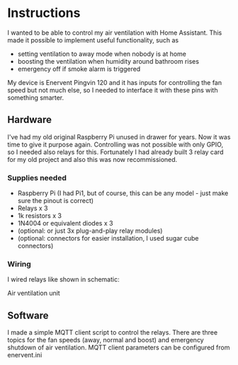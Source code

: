 # Instructions
I wanted to be able to control my air ventilation with Home Assistant.
This made it possible to implement useful functionality, such as 
- setting ventilation to away mode when nobody is at home
- boosting the ventilation when humidity around bathroom rises
- emergency off if smoke alarm is triggered

My device is Enervent Pingvin 120 and it has inputs for controlling the fan speed but not much else, so I needed to interface it with these pins with something smarter. 

## Hardware
I've had my old original Raspberry Pi unused in drawer for years. Now it was time to give it purpose again.
Controlling was not possible with only GPIO, so I needed also relays for this. Fortunately I had already built 3 relay card for my old project and also this was now recommissioned.

### Supplies needed
- Raspberry Pi (I had Pi1, but of course, this can be any model - just make sure the pinout is correct)
- Relays x 3
- 1k resistors x 3
- 1N4004 or equivalent diodes x 3
- (optional: or just 3x plug-and-play relay modules)
- (optional: connectors for easier installation, I used sugar cube connectors)

### Wiring
I wired relays like shown in schematic:


Air ventilation unit 

## Software
I made a simple MQTT client script to control the relays.
There are three topics for the fan speeds (away, normal and boost) and emergency shutdown of air ventilation.
MQTT client parameters can be configured from enervent.ini
